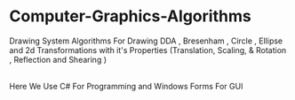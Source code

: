 # Computer-Graphics-Algorithms
<p> Drawing System Algorithms For Drawing DDA , Bresenham , Circle , Ellipse and 2d Transformations with it's Properties (Translation, Scaling, & Rotation , Reflection and Shearing ) </p>
<br>
Here We Use C# For Programming and Windows Forms For GUI
